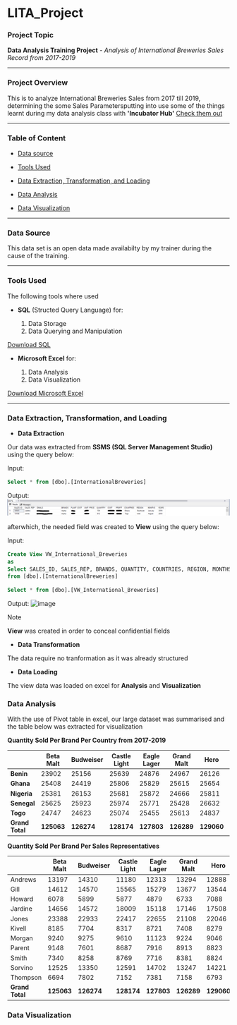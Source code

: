 # LITA_Project

### Project Topic
**Data Analysis Training Project** - *Analysis of International Breweries Sales Record from 2017-2019*

-----------------------

### Project Overview
This is to analyze International Breweries Sales from 2017 till 2019, determining the some Sales Parametersputting into use some of the things learnt during my data analysis class with **'Incubator Hub'**   [Check them out](https://theincubatorng.org/)

 ------------------------
 
### Table of Content

- [Data source](#Data-source)

- [Tools Used](#Tools-Used)

- [Data Extraction, Transformation, and Loading](#Data-Extraction-Transformation-and-Loading)

- [Data Analysis](#Data-Analysis)

- [Data Visualization](#Data-Visualization)

-------------------------------------------------------------

### Data Source

This data set is an open data made availabilty by my trainer during the cause of the training.

-----------------------------------------------------------------

### Tools Used

The following tools where used

- **SQL** (Structed Query Language) for:

    1. Data Storage
    2. Data Querying and Manipulation

[Download SQL](https://www.microsoft.com/en-us/sql-server/sql-server-downloads)

 - **Microsoft Excel** for:

    1. Data Analysis
    2. Data Visualization

[Download Microsoft Excel](https://microsoft-excel-2016.en.download.it/#google_vignette)

------------------------

### Data Extraction, Transformation, and Loading

- **Data Extraction**

Our data was extracted from **SSMS (SQL Server Management Studio)** using the query below:

Input:
```SQL 
Select * from [dbo].[InternationalBreweries]
```

Output:
![Image](https://github.com/A-Odunayo/LITA_Project/blob/main/International%20Brewery%20Data%20Output.PNG)

afterwhich, the needed field was created to **View** using the query below:

Input:
```SQL 
Create View VW_International_Breweries
as
Select SALES_ID, SALES_REP, BRANDS, QUANTITY, COUNTRIES, REGION, MONTHS, YEARS
from [dbo].[InternationalBreweries]
```

```SQL
Select * from [dbo].[VW_International_Breweries]
```

Output:
![image](https://github.com/user-attachments/assets/746da6e6-d8c9-4f2d-a491-0afa1ae3ebb2)

> [!Note]
> **View** was created in order to conceal confidential fields

- **Data Transformation**

The data require no tranformation as it was already structured

- **Data Loading**

The view data was loaded on excel for **Analysis** and **Visualization**

### Data Analysis

With the use of Pivot table in excel, our large dataset was summarised and the table below was extracted for visualization

**Quantity Sold Per Brand Per Country from 2017-2019**					

|     |Beta Malt|Budweiser|Castle Light|Eagle Lager|Grand Malt| Hero |Trophy|
|-----|---------|---------|------------|-----------|----------| ---- |------|
|**Benin**|23902|25156|25639|24876|24967|26126|25658|176324|
|**Ghana**|25408|24419|25806|25829|25615|25654|25524|178255|
|**Nigeria**|25381|26153|25681|25872|24666|25811|25743|179307|
|**Senegal**|25625|25923|25974|25771|25428|26632|25575|180928|
|**Togo**|24747|24623|25074|25455|25613|24837|25559|175908|
|**Grand Total**|**125063**|**126274**|**128174**|**127803**|**126289**|**129060**|**128059**|


**Quantity Sold Per Brand Per Sales Representatives**		

|     |Beta Malt|Budweiser|Castle Light|Eagle Lager|Grand Malt| Hero |Trophy|
|-----|---------|---------|------------|-----------|----------| ---- |------|
|Andrews|	13197|	14310|	11180|	12313|	13294|	12888|	12716|	
|Gill| 14612|	14570|	15565|	15279|	13677|	13544|	14042	|
|Howard|	6078|	5899|	5877|	4879|	6733|	7088|	5033	|
|Jardine|	14656|	14572|	18009|	15118|	17146|	17508|	17734	|
|Jones|	23388|	22933|	22417|	22655|	21108|	22046|	23333|	
|Kivell|	8185|	7704|	8317|	8721|	7408|	8279|	9641	|
|Morgan|	9240|	9275|	9610|	11123|	9224|	9046|	10045|	
|Parent|	9148|	7601|	8687|	7916|	8913|	8823|	8148|	
|Smith|	7340|	8258|	8769|	7716|	8381|	8824|	9658	|
|Sorvino|	12525|	13350|	12591|	14702|	13247|	14221|	10877	|
|Thompson|	6694|	7802|	7152|	7381|	7158|	6793|	6832	
|**Grand Total**|**125063**|**126274**|**128174**|**127803**|**126289**|**129060**|**128059**|


### Data Visualization





